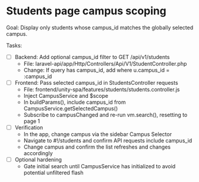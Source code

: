 # Students page campus scoping

Goal: Display only students whose campus_id matches the globally selected campus.

Tasks:
- [ ] Backend: Add optional campus_id filter to GET /api/v1/students
  - File: laravel-api/app/Http/Controllers/Api/V1/StudentController.php
  - Change: If query has campus_id, add where u.campus_id = :campus_id
- [ ] Frontend: Pass selected campus_id in StudentsController requests
  - File: frontend/unity-spa/features/students/students.controller.js
  - Inject CampusService and $scope
  - In buildParams(), include campus_id from CampusService.getSelectedCampus()
  - Subscribe to campusChanged and re-run vm.search(), resetting to page 1
- [ ] Verification
  - In the app, change campus via the sidebar Campus Selector
  - Navigate to #!/students and confirm API requests include campus_id
  - Change campus and confirm the list refreshes and changes accordingly
- [ ] Optional hardening
  - Gate initial search until CampusService has initialized to avoid potential unfiltered flash
